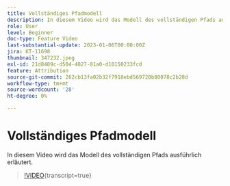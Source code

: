 ```yaml
---
title: Vollständiges Pfadmodell
description: In diesem Video wird das Modell des vollständigen Pfads ausführlich erläutert.
role: User
level: Beginner
doc-type: Feature Video
last-substantial-update: 2023-01-06T00:00:00Z
jira: KT-11698
thumbnail: 347232.jpeg
exl-id: 21d8489c-d504-4827-81a0-d10150233fcd
feature: Attribution
source-git-commit: 262cb13fa02b32f7918ebd569720b80078c2b28d
workflow-type: tm+mt
source-wordcount: '28'
ht-degree: 0%

---
```


# Vollständiges Pfadmodell

In diesem Video wird das Modell des vollständigen Pfads ausführlich erläutert.

>[!VIDEO](https://video.tv.adobe.com/v/3432038/?learn=on&captions=ger){transcript=true}
